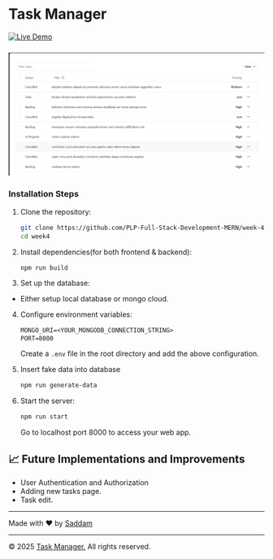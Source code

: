 # Task Manager

[![Live Demo](https://img.shields.io/badge/Live-Demo-brightgreen)](https://task-manager-ch8o.onrender.com)

### [![Home Screenshot](./screenshots/tasks.png)](https://task-manager-ch8o.onrender.com)

### Installation Steps

1. Clone the repository:

   ```bash
   git clone https://github.com/PLP-Full-Stack-Development-MERN/week-4-integrating-the-mern-stack-SaddamTechie.git week4
   cd week4
   ```

2. Install dependencies(for both frontend & backend):

   ```bash
   npm run build
   ```

3. Set up the database:

- Either setup local database or mongo cloud.

4. Configure environment variables:

   ```env
   MONGO_URI=<YOUR_MONGODB_CONNECTION_STRING>
   PORT=8000
   ```

   Create a `.env` file in the root directory and add the above configuration.

5. Insert fake data into database

   ```bash
   npm run generate-data
   ```

6. Start the server:

   ```bash
   npm run start
   ```

   Go to localhost port 8000 to access your web app.

## 📈 Future Implementations and Improvements

- User Authentication and Authorization
- Adding new tasks page.
- Task edit.

---

Made with ❤️ by [Saddam](https://saddamtechie.github.io/)

---

© 2025 [Task Manager.](https://task-manager-ch8o.onrender.com) All rights reserved.
